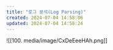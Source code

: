 ```yaml
---
title: "로그 분석(Log Parsing)"
created: 2024-07-04 14:58:06
updated: 2024-07-04 14:58:24
---
```

![[100. media/image/CxDeEeeHAh.png]]
